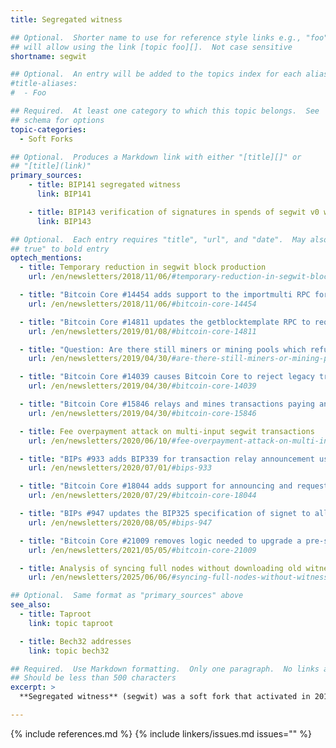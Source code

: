 ```yaml
---
title: Segregated witness

## Optional.  Shorter name to use for reference style links e.g., "foo"
## will allow using the link [topic foo][].  Not case sensitive
shortname: segwit

## Optional.  An entry will be added to the topics index for each alias
#title-aliases:
#  - Foo

## Required.  At least one category to which this topic belongs.  See
## schema for options
topic-categories:
  - Soft Forks

## Optional.  Produces a Markdown link with either "[title][]" or
## "[title](link)"
primary_sources:
    - title: BIP141 segregated witness
      link: BIP141

    - title: BIP143 verification of signatures in spends of segwit v0 witness programs
      link: BIP143

## Optional.  Each entry requires "title", "url", and "date".  May also use "feature:
## true" to bold entry
optech_mentions:
  - title: Temporary reduction in segwit block production
    url: /en/newsletters/2018/11/06/#temporary-reduction-in-segwit-block-production

  - title: "Bitcoin Core #14454 adds support to the importmulti RPC for segwit addresses and scripts"
    url: /en/newsletters/2018/11/06/#bitcoin-core-14454

  - title: "Bitcoin Core #14811 updates the getblocktemplate RPC to require that the segwit flag be passed"
    url: /en/newsletters/2019/01/08/#bitcoin-core-14811

  - title: "Question: Are there still miners or mining pools which refuse to implement SegWit?"
    url: /en/newsletters/2019/04/30/#are-there-still-miners-or-mining-pools-which-refuse-to-implement-segwit

  - title: "Bitcoin Core #14039 causes Bitcoin Core to reject legacy transactions encoded as segwit"
    url: /en/newsletters/2019/04/30/#bitcoin-core-14039

  - title: "Bitcoin Core #15846 relays and mines transactions paying any segwit address version"
    url: /en/newsletters/2019/04/30/#bitcoin-core-15846

  - title: Fee overpayment attack on multi-input segwit transactions
    url: /en/newsletters/2020/06/10/#fee-overpayment-attack-on-multi-input-segwit-transactions

  - title: "BIPs #933 adds BIP339 for transaction relay announcement using segwit wtxids"
    url: /en/newsletters/2020/07/01/#bips-933

  - title: "Bitcoin Core #18044 adds support for announcing and requesting transactions by their segwit wtxid"
    url: /en/newsletters/2020/07/29/#bitcoin-core-18044

  - title: "BIPs #947 updates the BIP325 specification of signet to allow segwit-style virtual transactions"
    url: /en/newsletters/2020/08/05/#bips-947

  - title: "Bitcoin Core #21009 removes logic needed to upgrade a pre-segwit node to segwit"
    url: /en/newsletters/2021/05/05/#bitcoin-core-21009

  - title: Analysis of syncing full nodes without downloading old witnesses
    url: /en/newsletters/2025/06/06/#syncing-full-nodes-without-witnesses

## Optional.  Same format as "primary_sources" above
see_also:
  - title: Taproot
    link: topic taproot

  - title: Bech32 addresses
    link: topic bech32

## Required.  Use Markdown formatting.  Only one paragraph.  No links allowed.
## Should be less than 500 characters
excerpt: >
  **Segregated witness** (segwit) was a soft fork that activated in 2017.

---
```

{% include references.md %}
{% include linkers/issues.md issues="" %}
